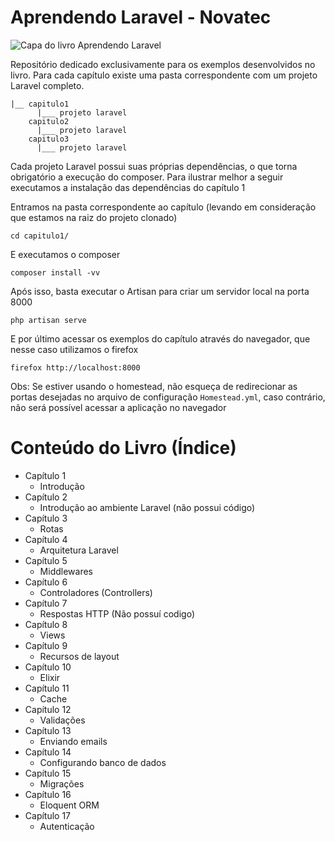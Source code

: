 # Aprendendo Laravel - Novatec

![Capa do livro Aprendendo Laravel](https://s3.novatec.com.br/capas/9788575226285.jpg)

Repositório dedicado exclusivamente para os exemplos desenvolvidos no livro. Para cada capítulo existe uma pasta correspondente com um projeto Laravel completo.

```
|__ capitulo1
      |___ projeto laravel
    capitulo2
      |___ projeto laravel
    capitulo3
      |___ projeto laravel
```

Cada projeto Laravel possui suas próprias dependências, o que torna obrigatório a execução do composer. Para ilustrar melhor a seguir executamos a instalação das dependências do capítulo 1

Entramos na pasta correspondente ao capítulo (levando em consideração que estamos na raiz do projeto clonado)
```
cd capitulo1/
```
E executamos o composer
```
composer install -vv
```
Após isso, basta executar o Artisan para criar um servidor local na porta 8000
```
php artisan serve
```
E por último acessar os exemplos do capítulo através do navegador, que nesse caso utilizamos o firefox
```
firefox http://localhost:8000
```

Obs: Se estiver usando o homestead, não esqueça de redirecionar as portas desejadas no arquivo de configuração `Homestead.yml`, caso contrário, não será possível acessar a aplicação no navegador

# Conteúdo do Livro (Índice)

- Capítulo 1
  - Introdução
- Capítulo 2
  - Introdução ao ambiente Laravel (não possui código)
- Capítulo 3
  - Rotas
- Capítulo 4
  - Arquitetura Laravel
- Capítulo 5
  - Middlewares
- Capítulo 6
  - Controladores (Controllers)
- Capítulo 7
  - Respostas HTTP (Não possuí codigo)
- Capítulo 8 
  - Views
- Capítulo 9
  - Recursos de layout
- Capítulo 10
  - Elixir
- Capítulo 11
  - Cache
- Capítulo 12
  - Validações
- Capítulo 13
  - Enviando emails
- Capítulo 14
  - Configurando banco de dados
- Capítulo 15
  - Migrações
- Capítulo 16
  - Eloquent ORM
- Capítulo 17
  - Autenticação

